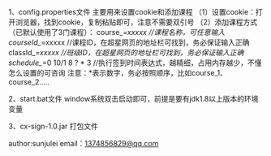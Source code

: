 1、config.properties文件
主要用来设置cookie和添加课程
（1）设置cookie：打开浏览器，找到cookie，复制粘贴即可，注意不需要双引号
（2）添加课程方式（已默认使用了3门课程）：
course_*=xxxxx		//课程名称，可任意输入
courseId_*=xxxxx	//课程ID，在超星网页的地址栏可找到，务必保证输入正确
classId_*=xxxxx		//班级ID，在超星网页的地址栏可找到，务必保证输入正确
schedule_*=0 10/1 8 ? * 3 //执行签到时间表达式，越精细，占用内存越少，不懂怎么设置的可咨询
注意：*表示数字，务必按照顺序，比如course_1、course_2.....

2、start.bat文件
window系统双击启动即可，前提是要有jdk1.8以上版本的环境变量

3、cx-sign-1.0.jar
打包文件


author:sunjulei
email：1374856829@qq.com
